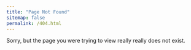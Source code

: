 ```yaml
---
title: "Page Not Found"
sitemap: false
permalink: /404.html
---
```


Sorry, but the page you were trying to view really really does not exist.
